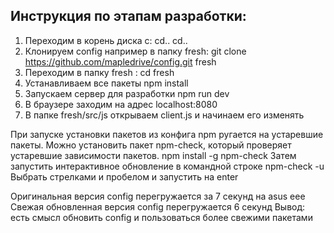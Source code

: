 ## Инструкция по этапам разработки:
1. Переходим в корень диска c:  cd..  cd..
2. Клонируем config например в папку fresh: git clone https://github.com/mapledrive/config.git fresh
3. Переходим в папку fresh :   cd fresh
4. Устанавливаем все пакеты npm install
5. Запускаем сервер для разработки npm run dev
6. В браузере заходим на адрес localhost:8080
7. В папке fresh/src/js открываем client.js и начинаем его изменять

При запуске установки пакетов из конфига npm ругается на устаревшие пакеты.
Можно установить пакет npm-check, который проверяет устаревшие зависимости пакетов. npm install -g npm-check
Затем запустить интерактивное обновление в командной строке npm-check -u
Выбрать стрелками и пробелом и запустить на enter

Оригинальная версия config перегружается за 7 секунд на asus eee
Свежая обновленная версия config перегружается 6 секунд
Вывод: есть смысл обновить config и пользоваться более свежими пакетами

